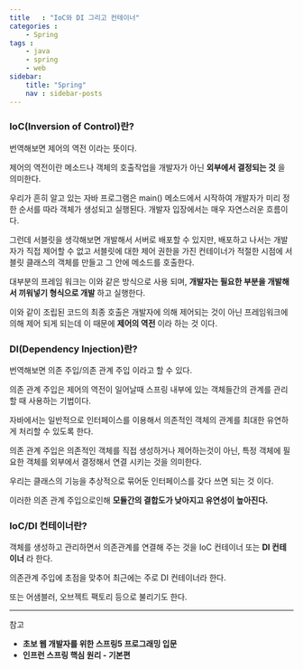 ```yaml
---
title   : "IoC와 DI 그리고 컨테이너"
categories : 
    - Spring
tags : 
    - java
    - spring
    - web
sidebar:
    title: "Spring"
    nav : sidebar-posts
---  
```


### IoC(Inversion of Control)란?    
번역해보면 제어의 역전 이라는 뜻이다.  

제어의 역전이란 메소드나 객체의 호출작업을 개발자가 아닌 __외부에서 결정되는 것__ 을 의미한다.  


우리가 흔히 알고 있는 자바 프로그램은 main() 메소드에서 시작하여 개발자가 미리 정한 순서를 따라 객체가 생성되고 실행된다. 개발자 입장에서는 매우 자연스러운 흐름이다.  

그런데 서블릿을 생각해보면 개발해서 서버로 배포할 수 있지만, 배포하고 나서는 개발자가 직접 제어할 수 없고 서블릿에 대한 제어 권한을 가진 컨테이너가 적절한 시점에 서블릿 클래스의 객체를 만들고 그 안에 메소드를 호출한다.  

대부분의 프레임 워크는 이와 같은 방식으로 사용 되며, __개발자는 필요한 부분을 개발해서 끼워넣기 형식으로 개발__ 하고 실행한다.  


이와 같이 조립된 코드의 최종 호출은 개발자에 의해 제어되는 것이 아닌 프레임워크에 의해 제어 되게 되는데 이 때문에 __제어의 역전__ 이라 하는 것 이다.  


### DI(Dependency Injection)란?  
번역해보면 의존 주입/의존 관계 주입 이라고 할 수 있다.  

의존 관계 주입은 제어의 역전이 일어날때 스프링 내부에 있는 객체들간의 관계를 관리할 때 사용하는 기법이다.  

자바에서는 일반적으로 인터페이스를 이용해서 의존적인 객체의 관계를 최대한 유연하게 처리할 수 있도록 한다.  

의존 관계 주입은 의존적인 객체를 직접 생성하거나 제어하는것이 아닌, 특정 객체에 필요한 객체를 외부에서 결정해서 연결 시키는 것을 의미한다.  

우리는 클래스의 기능을 추상적으로 묶어둔 인터페이스를 갖다 쓰면 되는 것 이다.  

이러한 의존 관계 주입으로인해 __모듈간의 결합도가 낮아지고 유연성이 높아진다.__


### IoC/DI 컨테이너란?  
객체를 생성하고 관리하면서 의존관계를 연결해 주는 것을 IoC 컨테이너 또는 __DI 컨테이너__ 라 한다.  

의존관계 주입에 초점을 맞추어 최근에는 주로 DI 컨테이너라 한다.  

또는 어샘블러, 오브젝트 팩토리 등으로 불리기도 한다.  

---

참고  
- __초보 웹 개발자를 위한 스프링5 프로그래밍 입문__
- __인프런 스프링 핵심 원리 - 기본편__